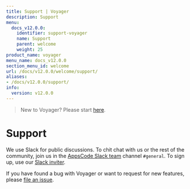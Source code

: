 ```yaml
---
title: Support | Voyager
description: Support
menu:
  docs_v12.0.0:
    identifier: support-voyager
    name: Support
    parent: welcome
    weight: 25
product_name: voyager
menu_name: docs_v12.0.0
section_menu_id: welcome
url: /docs/v12.0.0/welcome/support/
aliases:
- /docs/v12.0.0/support/
info:
  version: v12.0.0
---
```


> New to Voyager? Please start [here](/docs/v12.0.0/concepts/overview).

# Support

We use Slack for public discussions. To chit chat with us or the rest of the community, join us in the [AppsCode Slack team](https://appscode.slack.com/messages/C0XQFLGRM/details/) channel `#general`. To sign up, use our [Slack inviter](https://slack.appscode.com/).

If you have found a bug with Voyager or want to request for new features, please [file an issue](https://github.com/appscode/voyager/issues/new).
